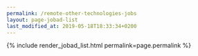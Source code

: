 ```yaml
---
permalink: /remote-other-technologies-jobs
layout: page-jobad-list
last_modified_at: 2019-05-18T18:33:34+0200
---
```

{% include render_jobad_list.html permalink=page.permalink %}
